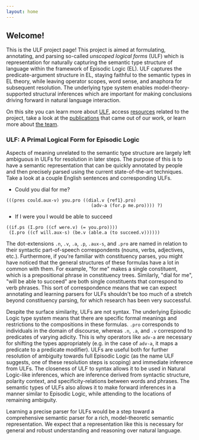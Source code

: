 ```yaml
---
layout: home
---
```


## Welcome!

This is the ULF project page! This project is aimed at formulating, annotating,
and parsing so-called _unscoped logical forms_ (ULF) which is representation for naturally
capturing the semantic type structure of language within the framework of Episodic
Logic (EL). ULF captures the predicate-argument structure in EL, staying faithful to
the semantic types in EL theory, while leaving operator scopes, word sense, and anaphora
for subsequent resolution. The underlying type system enables model-theory-supported 
structural inferences which are important for making conclusions driving forward in 
natural language interaction.

On this site you can learn more about <a href="{{ site.baseurl }}/ulf/">ULF</a>, access <a
href="{{ site.baseurl }}/resources/">resources</a> related to the project, take a look at the
<a href="{{ site.baseurl }}/publications/">publications</a> that came out of our work, or 
learn more about <a href="{{ site.baseurl }}/about/">the team</a>. 

<!--
- TODO: add prev and next buttons on intro series
- TODO: add info
- TODO: incorporate codemirror to get ULF syntax and bracket highlighting
- TODO: table formatting
-->

### ULF: A Primal Logical Form for Episodic Logic

Aspects of meaning unrelated to the semantic type structure are largely left
ambiguous in ULFs for resolution in later steps.  The purpose of this is to have a
semantic representation that can be quickly annotated by people and then precisely
parsed using the current state-of-the-art techniques.  Take a look at a couple English
sentences and corresponding ULFs.

- Could you dial for me? 
```
(((pres could.aux-v) you.pro ((dial.v {ref1}.pro) 
                                (adv-a (for.p me.pro)))) ?)
```

- If I were you I would be able to succeed
```
((if.ps (I.pro ((cf were.v) (= you.pro))))
 (I.pro ((cf will.aux-s) (be.v (able.a (to succeed.v))))))
```

The dot-extensions `.n`, `.v`, `.a`, `.p`, `.aux-s`, and `.pro` are named in
relation to their syntactic part-of-speech correspondents (nouns, verbs,
adjectives, etc.).  Furthermore, if you're familiar with constituency parses, you
might have noticed that the general structures of these formulas have a lot in
common with them.  For example, "for me" makes a single constituent, which is a
prepositional phrase in constituency trees.  Similarly, "dial for me", "will be
able to succeed" are both single constituents that correspond to verb phrases.
This sort of correspondence means that we can expect annotating and learning
parsers for ULFs shouldn't be too much of a stretch beyond constituency
parsing, for which research has been very successful.

Despite the surface similarity, ULFs are not syntax. The underlying Episodic
Logic type system means that there are specific formal meanings and
restrictions to the compositions in these formulas. `.pro` corresponds to
individuals in the domain of discourse, whereas `.n`, `.a`, and `.v` correspond to
predicates of varying adicity.  This is why operators like `adv-a` are
necessary for shifting the types appropriately (e.g. in the case of `adv-a`, 
it maps a predicate to a predicate modifier). ULFs are useful both for
further resolution of ambiguity towards full Episodic Logic (as the name ULF
suggests, one of these resolution steps is scoping) and immediate inference
from ULFs.  The closeness of ULF to syntax allows it to be used in Natural
Logic-like inferences, which are inference derived from syntactic structure,
polarity context, and specificity-relations between words and phrases.  The
semantic types of ULFs also allows it to make forward inferences in a manner
similar to Episodic Logic, while attending to the locations of remaining
ambiguity.

Learning a precise parser for ULFs would be a step toward a comprehensive
semantic parser for a rich, model-theoretic semantic representation.  We
expect that a representation like this is necessary for general and robust
understanding and reasoning over natural language.

